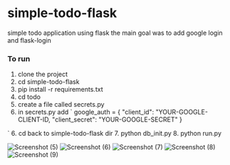# simple-todo-flask
simple todo application using flask
the main goal was to add google login and flask-login

### To run
1. clone the project
2. cd simple-todo-flask
3. pip install -r requirements.txt
4. cd todo
4. create a file called secrets.py
5. in secrets.py add 
`
google_auth = {
    "client_id": "YOUR-GOOGLE-CLIENT-ID,
    "client_secret": "YOUR-GOOGLE-SECRET"
}

`
6. cd back to simple-todo-flask dir
7. python db_init.py
8. python run.py


![Screenshot (5)](https://user-images.githubusercontent.com/53374350/229314238-9d72de1c-5a62-48c8-b5c4-9927e472eb12.png)
![Screenshot (6)](https://user-images.githubusercontent.com/53374350/229314243-6c9e7350-429a-473c-9da1-8d3ea807c735.png)
![Screenshot (7)](https://user-images.githubusercontent.com/53374350/229314246-ea7f1092-be87-4910-b452-6bdd1404c065.png)
![Screenshot (8)](https://user-images.githubusercontent.com/53374350/229314247-72e3fdc8-54cd-49d7-9a21-bfb051ac5998.png)
![Screenshot (9)](https://user-images.githubusercontent.com/53374350/229314252-ddb40238-b0d5-4fc3-b0ab-1c10ed682dea.png)

